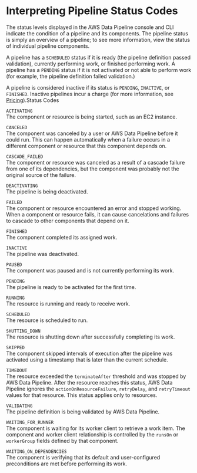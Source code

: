 # Interpreting Pipeline Status Codes<a name="dp-interpret-status"></a>

The status levels displayed in the AWS Data Pipeline console and CLI indicate the condition of a pipeline and its components\. The pipeline status is simply an overview of a pipeline; to see more information, view the status of individual pipeline components\.

A pipeline has a `SCHEDULED` status if it is ready \(the pipeline definition passed validation\), currently performing work, or finished performing work\. A pipeline has a `PENDING` status if it is not activated or not able to perform work \(for example, the pipeline definition failed validation\.\)

A pipeline is considered inactive if its status is `PENDING`, `INACTIVE`, or `FINISHED`\. Inactive pipelines incur a charge \(for more information, see [Pricing](https://aws.amazon.com/datapipeline/pricing)\)\.Status Codes

`ACTIVATING`  
The component or resource is being started, such as an EC2 instance\.

`CANCELED`  
The component was canceled by a user or AWS Data Pipeline before it could run\. This can happen automatically when a failure occurs in a different component or resource that this component depends on\.

`CASCADE_FAILED`  
The component or resource was canceled as a result of a cascade failure from one of its dependencies, but the component was probably not the original source of the failure\.

`DEACTIVATING`  
The pipeline is being deactivated\.

`FAILED`  
The component or resource encountered an error and stopped working\. When a component or resource fails, it can cause cancelations and failures to cascade to other components that depend on it\.

`FINISHED`  
The component completed its assigned work\.

`INACTIVE`  
The pipeline was deactivated\.

`PAUSED`  
The component was paused and is not currently performing its work\.

`PENDING`  
The pipeline is ready to be activated for the first time\.

`RUNNING`  
The resource is running and ready to receive work\.

`SCHEDULED`  
The resource is scheduled to run\.

`SHUTTING_DOWN`  
The resource is shutting down after successfully completing its work\.

`SKIPPED`  
The component skipped intervals of execution after the pipeline was activated using a timestamp that is later than the current schedule\.

`TIMEDOUT`  
The resource exceeded the `terminateAfter` threshold and was stopped by AWS Data Pipeline\. After the resource reaches this status, AWS Data Pipeline ignores the `actionOnResourceFailure`, `retryDelay`, and `retryTimeout` values for that resource\. This status applies only to resources\.

`VALIDATING`  
The pipeline definition is being validated by AWS Data Pipeline\.

`WAITING_FOR_RUNNER`  
The component is waiting for its worker client to retrieve a work item\. The component and worker client relationship is controlled by the `runsOn` or `workerGroup` fields defined by that component\.

`WAITING_ON_DEPENDENCIES`  
The component is verifying that its default and user\-configured preconditions are met before performing its work\.